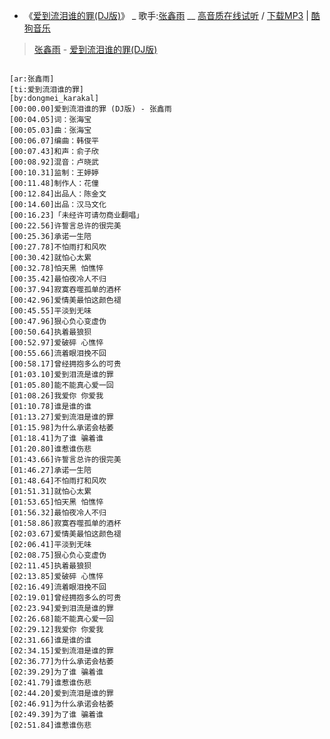 - 《[爱到流泪谁的罪(DJ版)](https://www.kugou.com/song/122e92c5.html)》 _ 歌手:[张鑫雨](https://www.kugou.com/singer/555696.html) __ [高音质在线试听](https://www.kugou.com/song/122e92c5.html) / [下载MP3](https://webfs.yun.kugou.com/202006012000/493587511ead4aaef612165a17876735/G173/M08/1F/01/TYcBAF3mL-2AA1iwADC-ivLya7E615.mp3) | [酷狗音乐](https://www.kugou.com/)

> [张鑫雨](https://www.kugou.com/singer/555696.html) - [爱到流泪谁的罪(DJ版)](https://www.kugou.com/song/122e92c5.html)
                      
<pre><code>
[ar:张鑫雨]
[ti:爱到流泪谁的罪]
[by:dongmei_karakal]
[00:00.00]爱到流泪谁的罪 (DJ版) - 张鑫雨
[00:04.05]词：张海宝
[00:05.03]曲：张海宝
[00:06.07]编曲：韩俊平
[00:07.43]和声：俞子欣
[00:08.92]混音：卢晓武
[00:10.31]监制：王婷婷
[00:11.48]制作人：花僮
[00:12.84]出品人：陈金文
[00:14.60]出品：汉马文化
[00:16.23]「未经许可请勿商业翻唱」
[00:22.56]许誓言总许的很完美
[00:25.36]承诺一生陪
[00:27.78]不怕雨打和风吹
[00:30.42]就怕心太累
[00:32.78]怕天黑 怕憔悴
[00:35.42]最怕夜冷人不归
[00:37.94]寂寞吞噬孤单的酒杯
[00:42.96]爱情美最怕这颜色褪
[00:45.55]平淡到无味
[00:47.96]狠心负心变虚伪
[00:50.64]执着最狼狈
[00:52.97]爱破碎 心憔悴
[00:55.66]流着眼泪挽不回
[00:58.17]曾经拥抱多么的可贵
[01:03.10]爱到泪流是谁的罪
[01:05.80]能不能真心爱一回
[01:08.26]我爱你 你爱我
[01:10.78]谁是谁的谁
[01:13.27]爱到流泪是谁的罪
[01:15.98]为什么承诺会枯萎
[01:18.41]为了谁 骗着谁
[01:20.80]谁惹谁伤悲
[01:43.66]许誓言总许的很完美
[01:46.27]承诺一生陪
[01:48.64]不怕雨打和风吹
[01:51.31]就怕心太累
[01:53.65]怕天黑 怕憔悴
[01:56.32]最怕夜冷人不归
[01:58.86]寂寞吞噬孤单的酒杯
[02:03.67]爱情美最怕这颜色褪
[02:06.41]平淡到无味
[02:08.75]狠心负心变虚伪
[02:11.45]执着最狼狈
[02:13.85]爱破碎 心憔悴
[02:16.49]流着眼泪挽不回
[02:19.01]曾经拥抱多么的可贵
[02:23.94]爱到泪流是谁的罪
[02:26.68]能不能真心爱一回
[02:29.12]我爱你 你爱我
[02:31.66]谁是谁的谁
[02:34.15]爱到流泪是谁的罪
[02:36.77]为什么承诺会枯萎
[02:39.29]为了谁 骗着谁
[02:41.79]谁惹谁伤悲
[02:44.20]爱到流泪是谁的罪
[02:46.91]为什么承诺会枯萎
[02:49.39]为了谁 骗着谁
[02:51.84]谁惹谁伤悲
</code></pre>               
